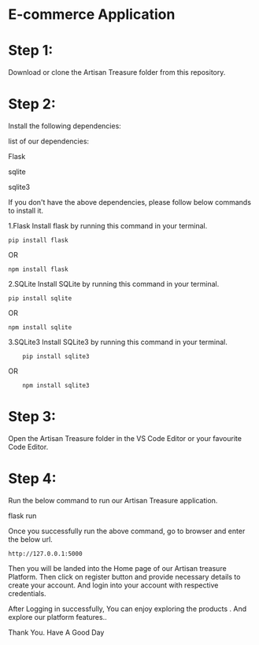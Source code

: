 # E-commerce Application

# Step 1:
Download or clone the Artisan Treasure folder from this repository.

# Step 2:
Install the following dependencies:

list of our dependencies:

Flask
    
sqlite
    
sqlite3

If you don't have the above dependencies, please follow below commands to install it.

1.Flask
Install flask by running this command in your terminal.

    pip install flask
    
OR

    npm install flask

2.SQLite
Install SQLite by running this command in your terminal.

    pip install sqlite
    
OR

    npm install sqlite

3.SQLite3
Install SQLite3 by running this command in your terminal.

        pip install sqlite3
        
OR

        npm install sqlite3

# Step 3:
Open the Artisan Treasure folder in the VS Code Editor or your favourite Code Editor.

# Step 4:
Run the below command to run our Artisan Treasure application.
    
flask run

Once you successfully run the above command, go to browser and enter the below url.
        
    http://127.0.0.1:5000

Then you will be landed into the Home page of our Artisan treasure Platform. Then click on register button and provide necessary details to create your account. And login into your account with respective credentials.

After Logging in successfully, You can enjoy exploring the products . And explore our platform features..

Thank You. Have A Good Day
